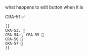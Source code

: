 what happens to edit button when it is 


CRA-51 ✅
```
[{ 
CRA-53, 🚧
CRA-54✅, CRA-55 🚧
CRA-56 🚧
CRA-57 🚧
}]
